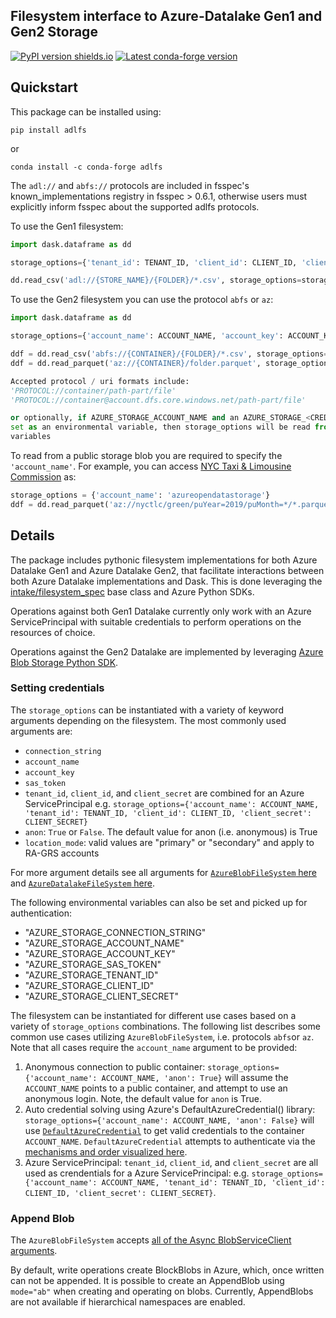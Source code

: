 Filesystem interface to Azure-Datalake Gen1 and Gen2 Storage 
------------------------------------------------------------


[![PyPI version shields.io](https://img.shields.io/pypi/v/adlfs.svg)](https://pypi.python.org/pypi/adlfs/)
[![Latest conda-forge version](https://img.shields.io/conda/vn/conda-forge/adlfs?logo=conda-forge)](https://anaconda.org/conda-forge/aldfs)

Quickstart
----------

This package can be installed using:

`pip install adlfs`

or

`conda install -c conda-forge adlfs`

The `adl://` and `abfs://` protocols are included in fsspec's known_implementations registry 
in fsspec > 0.6.1, otherwise users must explicitly inform fsspec about the supported adlfs protocols.

To use the Gen1 filesystem:

```python
import dask.dataframe as dd

storage_options={'tenant_id': TENANT_ID, 'client_id': CLIENT_ID, 'client_secret': CLIENT_SECRET}

dd.read_csv('adl://{STORE_NAME}/{FOLDER}/*.csv', storage_options=storage_options)
```

To use the Gen2 filesystem you can use the protocol `abfs` or `az`:

```python
import dask.dataframe as dd

storage_options={'account_name': ACCOUNT_NAME, 'account_key': ACCOUNT_KEY}

ddf = dd.read_csv('abfs://{CONTAINER}/{FOLDER}/*.csv', storage_options=storage_options)
ddf = dd.read_parquet('az://{CONTAINER}/folder.parquet', storage_options=storage_options)

Accepted protocol / uri formats include:
'PROTOCOL://container/path-part/file'
'PROTOCOL://container@account.dfs.core.windows.net/path-part/file'

or optionally, if AZURE_STORAGE_ACCOUNT_NAME and an AZURE_STORAGE_<CREDENTIAL> is 
set as an environmental variable, then storage_options will be read from the environmental
variables
```

To read from a public storage blob you are required to specify the `'account_name'`.
For example, you can access [NYC Taxi & Limousine Commission](https://azure.microsoft.com/en-us/services/open-datasets/catalog/nyc-taxi-limousine-commission-green-taxi-trip-records/) as:

```python
storage_options = {'account_name': 'azureopendatastorage'}
ddf = dd.read_parquet('az://nyctlc/green/puYear=2019/puMonth=*/*.parquet', storage_options=storage_options)
```

Details
-------
The package includes pythonic filesystem implementations for both 
Azure Datalake Gen1 and Azure Datalake Gen2, that facilitate 
interactions between both Azure Datalake implementations and Dask.  This is done leveraging the 
[intake/filesystem_spec](https://github.com/intake/filesystem_spec/tree/master/fsspec) base class and Azure Python SDKs.

Operations against both Gen1 Datalake currently only work with an Azure ServicePrincipal
with suitable credentials to perform operations on the resources of choice.

Operations against the Gen2 Datalake are implemented by leveraging [Azure Blob Storage Python SDK](https://github.com/Azure/azure-sdk-for-python).

### Setting credentials
The `storage_options` can be instantiated with a variety of keyword arguments depending on the filesystem. The most commonly used arguments are:
- `connection_string`
- `account_name`
- `account_key`
- `sas_token`
- `tenant_id`, `client_id`, and `client_secret` are combined for an Azure ServicePrincipal e.g. `storage_options={'account_name': ACCOUNT_NAME, 'tenant_id': TENANT_ID, 'client_id': CLIENT_ID, 'client_secret': CLIENT_SECRET}`
- `anon`: `True` or `False`. The default value for anon (i.e. anonymous) is True
- `location_mode`: valid values are "primary" or "secondary" and apply to RA-GRS accounts

For more argument details see all arguments for [`AzureBlobFileSystem` here](https://github.com/fsspec/adlfs/blob/f15c37a43afd87a04f01b61cd90294dd57181e1d/adlfs/spec.py#L328) and [`AzureDatalakeFileSystem` here](https://github.com/fsspec/adlfs/blob/f15c37a43afd87a04f01b61cd90294dd57181e1d/adlfs/spec.py#L69).

The following environmental variables can also be set and picked up for authentication:
- "AZURE_STORAGE_CONNECTION_STRING"
- "AZURE_STORAGE_ACCOUNT_NAME"
- "AZURE_STORAGE_ACCOUNT_KEY"
- "AZURE_STORAGE_SAS_TOKEN"
- "AZURE_STORAGE_TENANT_ID"
- "AZURE_STORAGE_CLIENT_ID"
- "AZURE_STORAGE_CLIENT_SECRET"

The filesystem can be instantiated for different use cases based on a variety of `storage_options` combinations. The following list describes some common use cases utilizing `AzureBlobFileSystem`, i.e. protocols `abfs`or `az`. Note that all cases require the `account_name` argument to be provided:
1. Anonymous connection to public container: `storage_options={'account_name': ACCOUNT_NAME, 'anon': True}` will assume the `ACCOUNT_NAME` points to a public container, and attempt to use an anonymous login. Note, the default value for `anon` is True.
2. Auto credential solving using Azure's DefaultAzureCredential() library: `storage_options={'account_name': ACCOUNT_NAME, 'anon': False}` will use [`DefaultAzureCredential`](https://learn.microsoft.com/en-us/python/api/azure-identity/azure.identity.defaultazurecredential?view=azure-python) to get valid credentials to the container `ACCOUNT_NAME`. `DefaultAzureCredential` attempts to authenticate via the [mechanisms and order visualized here](https://learn.microsoft.com/en-us/python/api/overview/azure/identity-readme?view=azure-python#defaultazurecredential).
3. Azure ServicePrincipal: `tenant_id`, `client_id`, and `client_secret` are all used as crendentials for a Azure ServicePrincipal: e.g. `storage_options={'account_name': ACCOUNT_NAME, 'tenant_id': TENANT_ID, 'client_id': CLIENT_ID, 'client_secret': CLIENT_SECRET}`.

### Append Blob
The `AzureBlobFileSystem` accepts [all of the Async BlobServiceClient arguments](https://docs.microsoft.com/en-us/azure/storage/blobs/storage-quickstart-blobs-python).

By default, write operations create BlockBlobs in Azure, which, once written can not be appended. It is possible to create an AppendBlob using `mode="ab"` when creating and operating on blobs. Currently, AppendBlobs are not available if hierarchical namespaces are enabled.
